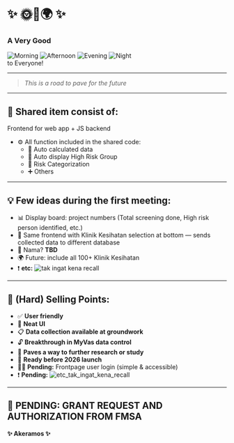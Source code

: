 # ✨      🌞🌙🌍     ✨
### A Very Good  
![Morning](https://img.shields.io/badge/Morning-FFD54F?style=for-the-badge)
![Afternoon](https://img.shields.io/badge/Afternoon-FF9800?style=for-the-badge)
![Evening](https://img.shields.io/badge/Evening-2196F3?style=for-the-badge)
![Night](https://img.shields.io/badge/Night-9C27B0?style=for-the-badge)  
to Everyone!

---

> *This is a road to pave for the future*

---

## 🧩 Shared item consist of:
Frontend for web app + JS backend  
- ⚙️ All function included in the shared code:  
  - 🧮 Auto calculated data  
  - 🚨 Auto display High Risk Group  
  - 🧩 Risk Categorization  
  - ➕ Others  

---

## 💡 Few ideas during the first meeting:
- 📊 Display board: project numbers (Total screening done, High risk person identified, etc.)  
- 🏥 Same frontend with Klinik Kesihatan selection at bottom — sends collected data to different database  
- 📝 Nama? **TBD**  
- 🌍 Future: include all 100+ Klinik Kesihatan  
- ❗ **etc:** ![tak ingat kena recall](https://img.shields.io/badge/tak_ingat_kena_recall-FF0000?style=flat-square)

---

## 💼 (Hard) Selling Points:
- ✅ **User friendly**  
- 🧠 **Neat UI**  
- 📋 **Data collection available at groundwork**  
- 🔓 **Breakthrough in MyVas data control**  
- 🔬 **Paves a way to further research or study**  
- 🚀 **Ready before 2026 launch**  
- 🕵️‍♂️ **Pending:** Frontpage user login (simple & accessible)  
- ❗ **Pending:** ![etc_tak_ingat_kena_recall](https://img.shields.io/badge/etc:_tak_ingat_kena_recall-FF0000?style=flat-square)

---

## 🧩 PENDING: GRANT REQUEST AND AUTHORIZATION FROM FMSA

**✨ Akeramos ✨**
